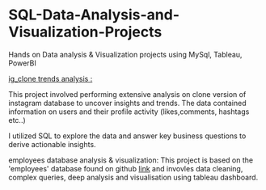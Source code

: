 # SQL-Data-Analysis-and-Visualization-Projects
Hands on Data analysis &amp; Visualization projects using MySql, Tableau, PowerBI

[ig_clone trends analysis :](https://github.com/Afekatz/SQL-Data-Analysis-and-Visualization-Projects/tree/main/ig_clone%20project)

This project involved performing extensive analysis on clone version of instagram  database to uncover insights and trends.
The data contained information on users and their profile activity (likes,comments, hashtags etc..)

I utilized SQL to explore the data and answer key business questions to derive actionable insights.

employees database analysis & visualization:
This project is based on the 'employees' database found on github [link](https://github.com/datacharmer/test_db/blob/master/employees.sql)
and invovles data cleaning, complex queries, deep analysis and visualisation using tableau dashboard.




